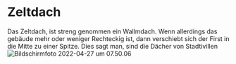 # Zeltdach

Das Zeltdach, ist streng genommen ein Wallmdach. Wenn allerdings das gebäude mehr oder weniger Rechteckig ist, dann verschiebt sich der First in die Mitte zu einer Spitze. Dies sagt man, sind die Dächer von Stadtivillen
![Bildschirmfoto 2022-04-27 um 07.50.06](Bilder/Baukonstruktionslehre/Bildschirmfoto%202022-04-27%20um%2007.50.06.jpg)